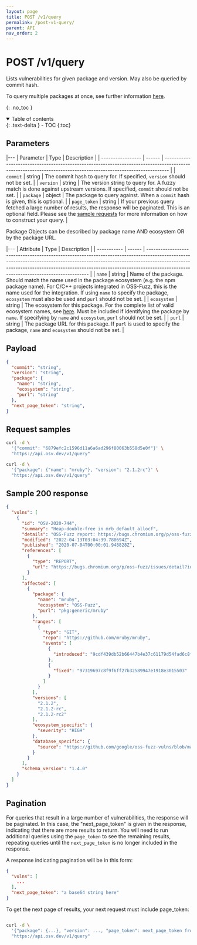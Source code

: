 ```yaml
---
layout: page
title: POST /v1/query
permalink: /post-v1-query/
parent: API
nav_order: 2
---
```

# POST /v1/query

Lists vulnerabilities for given package and version. May also be queried by commit hash.

To query multiple packages at once, see further information [here](post-v1-querybatch.md). 

{: .no_toc }

<details open markdown="block">
  <summary>
    Table of contents
  </summary>
  {: .text-delta }
- TOC
{:toc}
</details>

## Parameters
  
|---
| Parameter         | Type   | Description                                                                                                                                                    |
| ----------------- | ------ | -------------------------------------------------------------------------------------------------------------------------------------------------------------- |
| `commit`          | string | The commit hash to query for. If specified, `version` should not be set.                                                                                       |
| `version`         | string | The version string to query for. A fuzzy match is done against upstream versions. If specified, `commit` should not be set.                                    |
| `package`         | object | The package to query against. When a `commit` hash is given, this is optional.                                                                                 |
| `page_token`      | string | If your previous query fetched a large number of results, the response will be paginated. This is an optional field. Please see the [sample requests](#pagination) for more information on how to construct your query. |

Package Objects can be described by package name AND ecosystem OR by the package URL. 

|---
| Attribute   | Type   | Description                                                                                                                                                                                                                                                                                     |
| ----------- | ------ | ----------------------------------------------------------------------------------------------------------------------------------------------------------------------------------------------------------------------------------------------------------------------------------------------- |
| `name`      | string | Name of the package. Should match the name used in the package ecosystem (e.g. the npm package name). For C/C++ projects integrated in OSS-Fuzz, this is the name used for the integration. If using `name` to specify the package, `ecosystem` must also be used and `purl` should not be set. |
| `ecosystem` | string | The ecosystem for this package. For the complete list of valid ecosystem names, see [here](https://ossf.github.io/osv-schema/#affectedpackage-field). Must be included if identifying the package by `name`. If specifying by `name` and `ecosystem`, `purl` should not be set.                 |
| `purl`      | string | The package URL for this package. If `purl` is used to specify the package, `name` and `ecosystem` should not be set.                                                                                                                                                                           |

## Payload
```json
{
  "commit": "string",
  "version": "string",
  "package": {
    "name": "string",
    "ecosystem": "string",
    "purl": "string"
  },
  "next_page_token": "string",
}
```

## Request samples

```bash
curl -d \
  '{"commit": "6879efc2c1596d11a6a6ad296f80063b558d5e0f"}' \
  "https://api.osv.dev/v1/query"

curl -d \
  '{"package": {"name": "mruby"}, "version": "2.1.2rc"}' \
  "https://api.osv.dev/v1/query"
  ```

## Sample 200 response
```json
{
  "vulns": [
    {
      "id": "OSV-2020-744",
      "summary": "Heap-double-free in mrb_default_allocf",
      "details": "OSS-Fuzz report: https://bugs.chromium.org/p/oss-fuzz/issues/detail?id=23801\n\n```\nCrash type: Heap-double-free\nCrash state:\nmrb_default_allocf\nmrb_free\nobj_free\n```\n",
      "modified": "2022-04-13T03:04:39.780694Z",
      "published": "2020-07-04T00:00:01.948828Z",
      "references": [
        {
          "type": "REPORT",
          "url": "https://bugs.chromium.org/p/oss-fuzz/issues/detail?id=23801"
        }
      ],
      "affected": [
        {
          "package": {
            "name": "mruby",
            "ecosystem": "OSS-Fuzz",
            "purl": "pkg:generic/mruby"
          },
          "ranges": [
            {
              "type": "GIT",
              "repo": "https://github.com/mruby/mruby",
              "events": [
                {
                  "introduced": "9cdf439db52b66447b4e37c61179d54fad6c8f33"
                },
                {
                  "fixed": "97319697c8f9f6ff27b32589947e1918e3015503"
                }
              ]
            }
          ],
          "versions": [
            "2.1.2",
            "2.1.2-rc",
            "2.1.2-rc2"
          ],
          "ecosystem_specific": {
            "severity": "HIGH"
          },
          "database_specific": {
            "source": "https://github.com/google/oss-fuzz-vulns/blob/main/vulns/mruby/OSV-2020-744.yaml"
          }
        }
      ],
      "schema_version": "1.4.0"
    }
  ]
}

```

## Pagination
For queries that result in a large number of vulnerabilities, the response will be paginated. In this case, the "next_page_token" is given in the response, indicating that there are more results to return. You will need to run additional queries using the `page_token` to see the remaining results, repeating queries until the `next_page_token` is no longer included in the response. 

A response indicating pagination will be in this form:
```json
{
  "vulns": [
    ...
  ],
  "next_page_token": "a base64 string here"
}
```

To get the next page of results, your next request must include page_token:
```bash

curl -d \
  '{"package": {...}, "version": ..., "page_token": next_page_token from response}' \
  "https://api.osv.dev/v1/query"

```

